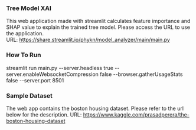 ### Tree Model XAI
This web application made with streamlit calculates feature importance and SHAP value to explain the trained tree model.
Please access the URL to use the application.  
URL: https://share.streamlit.io/phykn/model_analyzer/main/main.py  

### How To Run
streamlit run main.py --server.headless true --server.enableWebsocketCompression false --browser.gatherUsageStats false --server.port 8501

### Sample Dataset
The web app contains the boston housing dataset. Please refer to the url below for the description.
URL: https://www.kaggle.com/prasadperera/the-boston-housing-dataset
